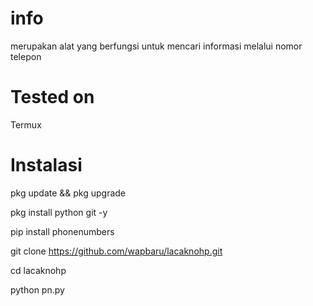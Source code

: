 # info
 merupakan alat yang berfungsi untuk mencari informasi melalui nomor telepon
# Tested on
Termux
# Instalasi
pkg update && pkg upgrade

pkg install python git -y

pip install phonenumbers

git clone https://github.com/wapbaru/lacaknohp.git

cd lacaknohp

python pn.py
